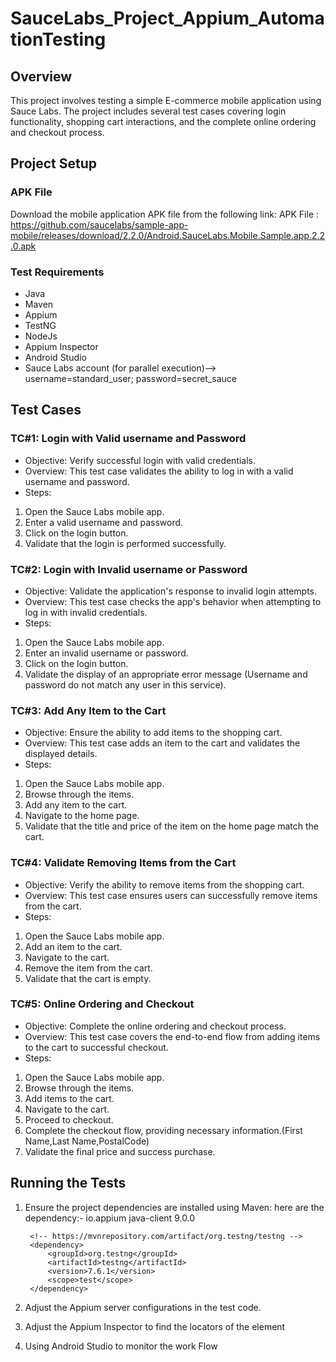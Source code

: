 # SauceLabs_Project_Appium_AutomationTesting

## Overview
This project involves testing a simple E-commerce mobile application using Sauce Labs. The project includes several test cases covering login functionality, shopping cart interactions, and the complete online ordering and checkout process.
## Project Setup
### APK File
Download the mobile application APK file from the following link:
APK File : https://github.com/saucelabs/sample-app-mobile/releases/download/2.2.0/Android.SauceLabs.Mobile.Sample.app.2.2.0.apk
 
### Test Requirements
- Java
- Maven
- Appium
- TestNG
- NodeJs
- Appium Inspector
- Android Studio
- Sauce Labs account (for parallel execution)--> username=standard_user; password=secret_sauce
## Test Cases

### TC#1: Login with Valid username and Password

- Objective: Verify successful login with valid credentials.
- Overview: This test case validates the ability to log in with a valid username and password.
- Steps:
 1. Open the Sauce Labs mobile app.
 2. Enter a valid username and password.
 3. Click on the login button.
 4. Validate that the login is performed successfully.
    
### TC#2: Login with Invalid username or Password

- Objective: Validate the application's response to invalid login attempts.
- Overview: This test case checks the app's behavior when attempting to log in with invalid credentials.
- Steps:
 1. Open the Sauce Labs mobile app.
 2. Enter an invalid username or password.
 3. Click on the login button.
 4. Validate the display of an appropriate error message (Username and password do not match any user in this service).
    
### TC#3: Add Any Item to the Cart

- Objective: Ensure the ability to add items to the shopping cart.
- Overview: This test case adds an item to the cart and validates the displayed details.
- Steps:
 1. Open the Sauce Labs mobile app.
 2. Browse through the items.
 3. Add any item to the cart.
 4. Navigate to the home page.
 5. Validate that the title and price of the item on the home page match the cart.
    
### TC#4: Validate Removing Items from the Cart

- Objective: Verify the ability to remove items from the shopping cart.
- Overview: This test case ensures users can successfully remove items from the cart.
- Steps:
 1. Open the Sauce Labs mobile app.
 2. Add an item to the cart.
 3. Navigate to the cart.
 4. Remove the item from the cart.
 5. Validate that the cart is empty.
    
### TC#5: Online Ordering and Checkout

- Objective: Complete the online ordering and checkout process.
- Overview: This test case covers the end-to-end flow from adding items to the cart to successful checkout.
- Steps:
 1. Open the Sauce Labs mobile app.
 2. Browse through the items.
 3. Add items to the cart.
 4. Navigate to the cart.
 5. Proceed to checkout.
 6. Complete the checkout flow, providing necessary information.(First Name,Last Name,PostalCode)
 7. Validate the final price and success purchase.
    
## Running the Tests

1. Ensure the project dependencies are installed using Maven:
   here are the dependency:-
   <dependencies>
        <!-- https://mvnrepository.com/artifact/io.appium/java-client -->
        <dependency>
            <groupId>io.appium</groupId>
            <artifactId>java-client</artifactId>
            <version>9.0.0</version>
        </dependency>


        <!-- https://mvnrepository.com/artifact/org.testng/testng -->
        <dependency>
            <groupId>org.testng</groupId>
            <artifactId>testng</artifactId>
            <version>7.6.1</version>
            <scope>test</scope>
        </dependency>

    </dependencies>
2. Adjust the Appium server configurations in the test code.
3. Adjust the Appium Inspector to find the locators of the element
4. Using Android Studio to monitor the work Flow
